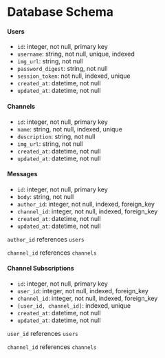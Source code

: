 # Database Schema

#### Users

* ```id```: integer, not null, primary key
* ```username```: string, not null, unique, indexed
* ```img_url```: string, not null
* ```password_digest```: string, not null
* ```session_token```: not null, indexed, unique
* ```created_at```: datetime, not null
* ```updated_at```: datetime, not null

#### Channels
* ```id```: integer, not null, primary key
* ```name```: string, not null, indexed, unique
* ```description```: string, not null
* ```img_url```: string, not null
* ```created_at```: datetime, not null
* ```updated_at```: datetime, not null

#### Messages
* ```id```: integer, not null, primary key
* ```body```: string, not null
* ```author_id```: integer, not null, indexed, foreign_key
* ```channel_id```: integer, not null, indexed, foreign_key
* ```created_at```: datetime, not null
* ```updated_at```: datetime, not null

```author_id``` references ```users```

```channel_id``` references ```channels```

#### Channel Subscriptions
* ```id```: integer, not null, primary key
* ```user_id```: integer, not null, indexed, foreign_key
* ```channel_id```: integer, not null, indexed, foreign_key
* ```[user_id, channel_id]```: indexed, unique
* ```created_at```: datetime, not null
* ```updated_at```: datetime, not null

```user_id``` references ```users```

```channel_id``` references ```channels```
